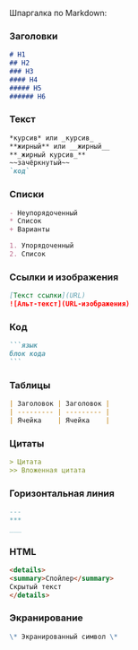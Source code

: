 Шпаргалка по Markdown:

### Заголовки
```markdown
# H1
## H2
### H3
#### H4
##### H5
###### H6
```

### Текст
```markdown
*курсив* или _курсив_
**жирный** или __жирный__
**_жирный курсив_**
~~зачёркнутый~~
`код`
```

### Списки
```markdown
- Неупорядоченный
* Список
+ Варианты

1. Упорядоченный
2. Список
```

### Ссылки и изображения
```markdown
[Текст ссылки](URL)
![Альт-текст](URL-изображения)
```

### Код
````markdown
```язык
блок кода
```
````

### Таблицы
```markdown
| Заголовок | Заголовок |
| --------- | --------- |
| Ячейка    | Ячейка    |
```

### Цитаты
```markdown
> Цитата
>> Вложенная цитата
```

### Горизонтальная линия
```markdown
---
***
___
```

### HTML
```markdown
<details>
<summary>Спойлер</summary>
Скрытый текст
</details>
```

### Экранирование
```markdown
\* Экранированный символ \*
```

